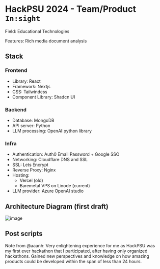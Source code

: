 # HackPSU 2024 - Team/Product `In:sight`

Field: Educational Technologies

Features: Rich media document analysis

## Stack

### Frontend

- Library: React
- Framework: Nextjs
- CSS: Tailwindcss
- Component Library: Shadcn UI

### Backend

- Database: MongoDB
- API server: Python
- LLM processing: OpenAI python library

### Infra

- Authentication: Auth0 Email Password + Google SSO
- Networking: Cloudflare DNS and SSL
- SSL: Lets Encrypt
- Reverse Proxy: Nginx
- Hosting:
  - Vercel (old)
  - Baremetal VPS on Linode (current)
- LLM provider: Azure OpenAI studio

## Architecture Diagram (first draft)

![image](https://github.com/aaanh/hackpsu2024/assets/37283437/e29bca47-1022-4e02-be8a-1562508e94da)

## Post scripts

Note from @aaanh: Very enlightening experience for me as HackPSU was my first ever hackathon that I participated, after having only organized hackathons. Gained new perspectives and knowledge on how amazing products could be developed within the span of less than 24 hours.
